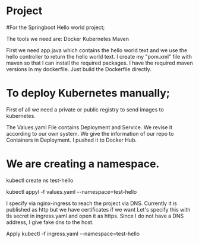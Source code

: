 # Project

#For the Springboot Hello world project;

The tools we need are:
Docker
Kubernetes
Maven

First we need app.java which contains the hello world text and we use the hello controller to return the hello world text.
I create my "pom.xml" file with maven so that I can install the required packages. I have the required maven versions in my dockerfile. Just build the Dockerfile directly.

# To deploy Kubernetes manually;

First of all we need a private or public registry to send images to kubernetes.

The Values.yaml File contains Deployment and Service. We revise it according to our own system. We give the information of our repo to Containers in Deployment.
I pushed it to Docker Hub.

# We are creating a namespace.

kubectl create ns test-hello

kubectl appyl -f values.yaml --namespace=test-hello


I specify via nginx-ingress to reach the project via DNS. Currently it is published as http but we have certificates if we want
 Let's specify this with tls secret in ingress.yaml and open it as https. Since I do not have a DNS address, I give fake dns to the host.

Apply kubectl -f ingress.yaml --namespace=test-hello
